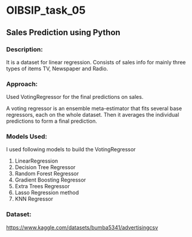 # OIBSIP_task_05

## Sales Prediction using Python
### Description:
It is a dataset for linear regression. Consists of sales info for mainly three types of items TV, Newspaper and Radio.
### Approach:
Used VotingRegressor for the final predictions on sales.

A voting regressor is an ensemble meta-estimator that fits several base regressors, each on the whole dataset. Then it averages the individual predictions to form a final prediction.
### Models Used:
I used following models to build the VotingRegressor
1. LinearRegression
2. Decision Tree Regressor
3. Random Forest Regressor
4. Gradient Boosting Regressor
5. Extra Trees Regressor
6. Lasso Regression method
7. KNN Regressor
### Dataset:
https://www.kaggle.com/datasets/bumba5341/advertisingcsv
